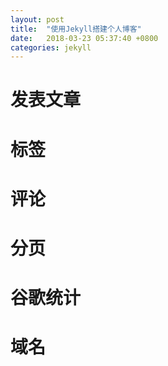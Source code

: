 ```yaml
---
layout: post
title:  "使用Jekyll搭建个人博客"
date:   2018-03-23 05:37:40 +0800
categories: jekyll
---
```


# 发表文章

# 标签

# 评论

# 分页

# 谷歌统计

# 域名